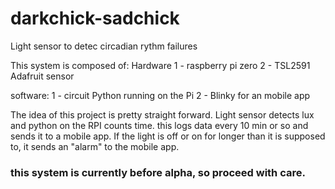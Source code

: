 # darkchick-sadchick
Light sensor to detec circadian rythm failures


This system is composed of:
Hardware
1 - raspberry pi zero
2 - TSL2591 Adafruit sensor

software:
1 - circuit Python running on the Pi
2 - Blinky for an mobile app


The idea of this project is pretty straight forward. Light sensor detects lux and python on the RPI counts time. this logs data every 10 min or so and sends it to a mobile app.
If the light is off or on for longer than it is supposed to, it sends an "alarm" to the mobile app.


### this system is currently before alpha, so proceed with care.

